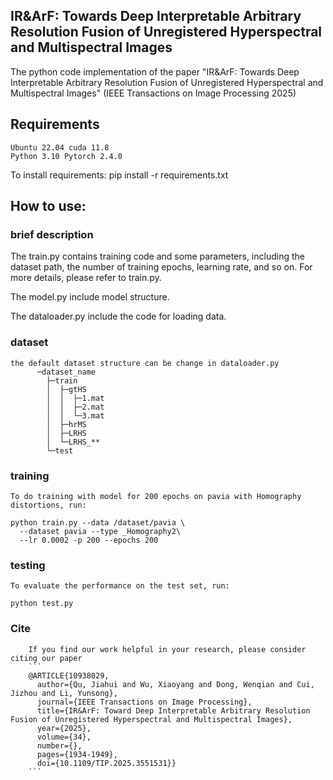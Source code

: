 ## IR&ArF: Towards Deep Interpretable Arbitrary Resolution Fusion of Unregistered Hyperspectral and Multispectral Images




The python code implementation of the paper "IR&ArF: Towards Deep Interpretable Arbitrary Resolution Fusion of Unregistered Hyperspectral and Multispectral Images" (IEEE Transactions on Image Processing 2025)

## Requirements
    Ubuntu 22.04 cuda 11.8
    Python 3.10 Pytorch 2.4.0
    
To install requirements:
        pip install -r requirements.txt

## How to use:
### brief description
The train.py contains training code and some parameters, including the dataset path, the number of training epochs, learning rate, and so on. For more details, please refer to train.py.

The model.py include model structure.

The dataloader.py include the code for loading data.

### dataset
    the default dataset structure can be change in dataloader.py
          ─dataset_name
            ├─train
            │  ├─gtHS
            │  │  ├─1.mat
            │  │  ├─2.mat
            │  │  └─3.mat
            │  ├─hrMS
            │  ├─LRHS
            │  └─LRHS_**
            └─test

### training
    To do training with model for 200 epochs on pavia with Homography distortions, run:

```
python train.py --data /dataset/pavia \
  --dataset pavia --type _Homography2\
  --lr 0.0002 -p 200 --epochs 200
```


### testing
    To evaluate the performance on the test set, run:
    
```
python test.py 
```

### Cite
        If you find our work helpful in your research, please consider citing our paper
        ```
        @ARTICLE{10938029,
          author={Qu, Jiahui and Wu, Xiaoyang and Dong, Wenqian and Cui, Jizhou and Li, Yunsong},
          journal={IEEE Transactions on Image Processing}, 
          title={IR&ArF: Toward Deep Interpretable Arbitrary Resolution Fusion of Unregistered Hyperspectral and Multispectral Images}, 
          year={2025},
          volume={34},
          number={},
          pages={1934-1949},
          doi={10.1109/TIP.2025.3551531}}
        ```
        

